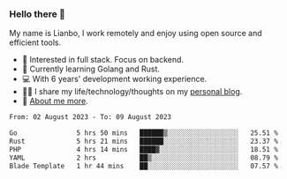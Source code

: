 ### Hello there 👋

My name is Lianbo, I work remotely and enjoy using open source and efficient tools.

- 🔭 Interested in full stack. Focus on backend.
- 🌱 Currently learning Golang and Rust.
- 💻 With 6 years' development working experience.
- ✍🏻 I share my life/technology/thoughts on my [personal blog](https://godruoyi.com).
- 👒 [About me more](https://godruoyi.com/posts/About-godruoyi).

<!--START_SECTION:waka-->

```txt
From: 02 August 2023 - To: 09 August 2023

Go               5 hrs 50 mins   ██████▒░░░░░░░░░░░░░░░░░░   25.51 %
Rust             5 hrs 21 mins   ██████░░░░░░░░░░░░░░░░░░░   23.37 %
PHP              4 hrs 14 mins   ████▓░░░░░░░░░░░░░░░░░░░░   18.51 %
YAML             2 hrs           ██▒░░░░░░░░░░░░░░░░░░░░░░   08.79 %
Blade Template   1 hr 44 mins    ██░░░░░░░░░░░░░░░░░░░░░░░   07.57 %
```

<!--END_SECTION:waka-->
